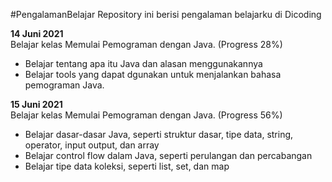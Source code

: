 #PengalamanBelajar
Repository ini berisi pengalaman belajarku di Dicoding

**14 Juni 2021**   
Belajar kelas Memulai Pemograman dengan Java. (Progress 28%)
  * Belajar tentang apa itu Java dan alasan menggunakannya
  * Belajar tools yang dapat dgunakan untuk menjalankan bahasa pemograman Java.

**15 Juni 2021**   
Belajar kelas Memulai Pemograman dengan Java. (Progress 56%)
  * Belajar dasar-dasar Java, seperti struktur dasar, tipe data, string, operator, input output, dan array
  * Belajar control flow dalam Java, seperti perulangan dan percabangan
  * Belajar tipe data koleksi, seperti list, set, dan map
